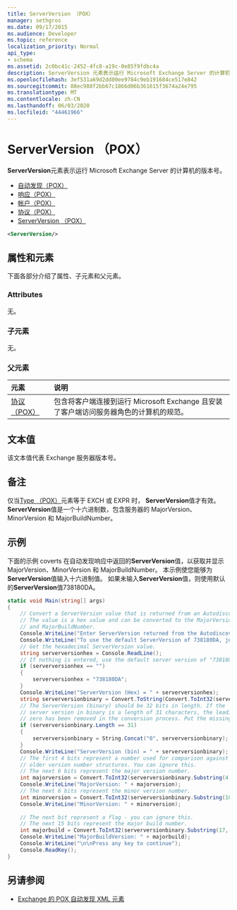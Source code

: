 ```yaml
---
title: ServerVersion （POX）
manager: sethgros
ms.date: 09/17/2015
ms.audience: Developer
ms.topic: reference
localization_priority: Normal
api_type:
- schema
ms.assetid: 2c0bc41c-2452-4fc8-a19c-0e85f9fdbc4a
description: ServerVersion 元素表示运行 Microsoft Exchange Server 的计算机的版本号。
ms.openlocfilehash: 3ef531a69d2dd00ee9784c9eb191684ce517e842
ms.sourcegitcommit: 88ec988f2bb67c1866d06b361615f3674a24e795
ms.translationtype: MT
ms.contentlocale: zh-CN
ms.lasthandoff: 06/03/2020
ms.locfileid: "44461966"
---
```

# <a name="serverversion-pox"></a>ServerVersion （POX）

**ServerVersion**元素表示运行 Microsoft Exchange Server 的计算机的版本号。 
  
- [自动发现（POX）](autodiscover-pox.md) 
- [响应（POX）](response-pox.md)
- [帐户（POX）](account-pox.md)
- [协议（POX）](protocol-pox.md)
- [ServerVersion （POX）](serverversion-pox.md)
  
```xml
<ServerVersion/>
```

## <a name="attributes-and-elements"></a>属性和元素

下面各部分介绍了属性、子元素和父元素。
  
### <a name="attributes"></a>Attributes

无。
  
### <a name="child-elements"></a>子元素

无。
  
### <a name="parent-elements"></a>父元素

|**元素**|**说明**|
|:-----|:-----|
|[协议（POX）](protocol-pox.md) <br/> |包含将客户端连接到运行 Microsoft Exchange 且安装了客户端访问服务器角色的计算机的规范。  <br/> |
   
## <a name="text-value"></a>文本值

该文本值代表 Exchange 服务器版本号。
  
## <a name="remarks"></a>备注

仅当[Type （POX）](type-pox.md)元素等于 EXCH 或 EXPR 时， **ServerVersion**值才有效。 **ServerVersion**值是一个十六进制数，包含服务器的 MajorVersion、MinorVersion 和 MajorBuildNumber。 
  
## <a name="example"></a>示例

下面的示例 coverts 在自动发现响应中返回的**ServerVersion**值，以获取并显示 MajorVersion、MinorVersion 和 MajorBuildNumber。 本示例使您能够为**ServerVersion**值输入十六进制值。 如果未输入**ServerVersion**值，则使用默认的**ServerVersion**值738180DA。 
  
```csharp
static void Main(string[] args)
{
    // Convert a ServerVersion value that is returned from an Autodiscover request.
    // The value is a hex value and can be converted to the MajorVersion, MinorVersion,
    // and MajorBuildNumber.
    Console.WriteLine("Enter ServerVersion returned from the Autodiscover (eg. 738180DA) and Enter.");
    Console.WriteLine("To use the default ServerVersion of 738180DA, just hit Enter.");
    // Get the hexadecimal ServerVersion value.
    string serverversionhex = Console.ReadLine();
    // If nothing is entered, use the default server version of "738180DA"
    if (serverversionhex == "")
    {
        serverversionhex = "738180DA";
    }
    Console.WriteLine("ServerVersion (Hex) = " + serverversionhex);
    string serverversionbinary = Convert.ToString(Convert.ToInt32(serverversionhex, 16), 2);
    // The ServerVersion (binary) should be 32 bits in length. If the 
    // server version in binary is a length of 31 characters, the leading
    // zero has been removed in the conversion process. Put the missing zero back.
    if (serverversionbinary.Length == 31)
    {
        serverversionbinary = String.Concat("0", serverversionbinary);
    }
    Console.WriteLine("ServerVersion (bin) = " + serverversionbinary);
    // The first 4 bits represent a number used for comparison against  
    // older version number structures. You can ignore this.
    // The next 6 bits represent the major version number.
    int majorversion = Convert.ToInt32(serverversionbinary.Substring(4, 6), 2);
    Console.WriteLine("MajorVersion: " + majorversion);
    // The next 6 bits represent the minor version number.
    int minorversion = Convert.ToInt32(serverversionbinary.Substring(10, 6), 2);
    Console.WriteLine("MinorVersion: " + minorversion);
    
    // The next bit represent a flag - you can ignore this.
    // The next 15 bits represent the major build number.
    int majorbuild = Convert.ToInt32(serverversionbinary.Substring(17, 15), 2);
    Console.WriteLine("MajorBuildVersion: " + majorbuild);
    Console.WriteLine("\n\nPress any key to continue");
    Console.ReadKey();
}
```

## <a name="see-also"></a>另请参阅

- [Exchange 的 POX 自动发现 XML 元素](pox-autodiscover-xml-elements-for-exchange.md)

